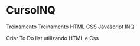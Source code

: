 # CursoINQ
Treinamento Treinamento HTML CSS Javascript INQ
 
 
 Criar To Do list utilizando HTML e Css
